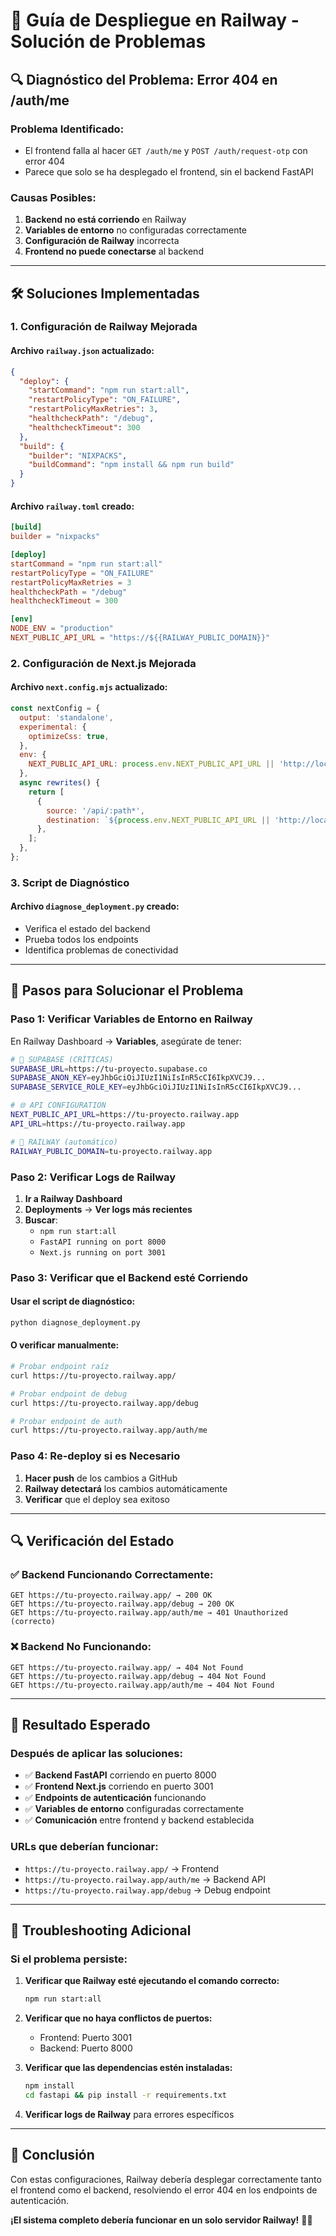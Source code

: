 # 🚂 Guía de Despliegue en Railway - Solución de Problemas

## 🔍 **Diagnóstico del Problema: Error 404 en /auth/me**

### **Problema Identificado:**
- El frontend falla al hacer `GET /auth/me` y `POST /auth/request-otp` con error 404
- Parece que solo se ha desplegado el frontend, sin el backend FastAPI

### **Causas Posibles:**
1. **Backend no está corriendo** en Railway
2. **Variables de entorno** no configuradas correctamente
3. **Configuración de Railway** incorrecta
4. **Frontend no puede conectarse** al backend

---

## 🛠️ **Soluciones Implementadas**

### **1. Configuración de Railway Mejorada**

#### **Archivo `railway.json` actualizado:**
```json
{
  "deploy": {
    "startCommand": "npm run start:all",
    "restartPolicyType": "ON_FAILURE",
    "restartPolicyMaxRetries": 3,
    "healthcheckPath": "/debug",
    "healthcheckTimeout": 300
  },
  "build": {
    "builder": "NIXPACKS",
    "buildCommand": "npm install && npm run build"
  }
}
```

#### **Archivo `railway.toml` creado:**
```toml
[build]
builder = "nixpacks"

[deploy]
startCommand = "npm run start:all"
restartPolicyType = "ON_FAILURE"
restartPolicyMaxRetries = 3
healthcheckPath = "/debug"
healthcheckTimeout = 300

[env]
NODE_ENV = "production"
NEXT_PUBLIC_API_URL = "https://${{RAILWAY_PUBLIC_DOMAIN}}"
```

### **2. Configuración de Next.js Mejorada**

#### **Archivo `next.config.mjs` actualizado:**
```javascript
const nextConfig = {
  output: 'standalone',
  experimental: {
    optimizeCss: true,
  },
  env: {
    NEXT_PUBLIC_API_URL: process.env.NEXT_PUBLIC_API_URL || 'http://localhost:8000',
  },
  async rewrites() {
    return [
      {
        source: '/api/:path*',
        destination: `${process.env.NEXT_PUBLIC_API_URL || 'http://localhost:8000'}/api/:path*`,
      },
    ];
  },
};
```

### **3. Script de Diagnóstico**

#### **Archivo `diagnose_deployment.py` creado:**
- Verifica el estado del backend
- Prueba todos los endpoints
- Identifica problemas de conectividad

---

## 🚀 **Pasos para Solucionar el Problema**

### **Paso 1: Verificar Variables de Entorno en Railway**

En Railway Dashboard → **Variables**, asegúrate de tener:

```bash
# 🔐 SUPABASE (CRÍTICAS)
SUPABASE_URL=https://tu-proyecto.supabase.co
SUPABASE_ANON_KEY=eyJhbGciOiJIUzI1NiIsInR5cCI6IkpXVCJ9...
SUPABASE_SERVICE_ROLE_KEY=eyJhbGciOiJIUzI1NiIsInR5cCI6IkpXVCJ9...

# 🌐 API CONFIGURATION
NEXT_PUBLIC_API_URL=https://tu-proyecto.railway.app
API_URL=https://tu-proyecto.railway.app

# 🚂 RAILWAY (automático)
RAILWAY_PUBLIC_DOMAIN=tu-proyecto.railway.app
```

### **Paso 2: Verificar Logs de Railway**

1. **Ir a Railway Dashboard**
2. **Deployments** → **Ver logs más recientes**
3. **Buscar**:
   - `npm run start:all`
   - `FastAPI running on port 8000`
   - `Next.js running on port 3001`

### **Paso 3: Verificar que el Backend esté Corriendo**

#### **Usar el script de diagnóstico:**
```bash
python diagnose_deployment.py
```

#### **O verificar manualmente:**
```bash
# Probar endpoint raíz
curl https://tu-proyecto.railway.app/

# Probar endpoint de debug
curl https://tu-proyecto.railway.app/debug

# Probar endpoint de auth
curl https://tu-proyecto.railway.app/auth/me
```

### **Paso 4: Re-deploy si es Necesario**

1. **Hacer push** de los cambios a GitHub
2. **Railway detectará** los cambios automáticamente
3. **Verificar** que el deploy sea exitoso

---

## 🔍 **Verificación del Estado**

### **✅ Backend Funcionando Correctamente:**
```
GET https://tu-proyecto.railway.app/ → 200 OK
GET https://tu-proyecto.railway.app/debug → 200 OK
GET https://tu-proyecto.railway.app/auth/me → 401 Unauthorized (correcto)
```

### **❌ Backend No Funcionando:**
```
GET https://tu-proyecto.railway.app/ → 404 Not Found
GET https://tu-proyecto.railway.app/debug → 404 Not Found
GET https://tu-proyecto.railway.app/auth/me → 404 Not Found
```

---

## 🎯 **Resultado Esperado**

### **Después de aplicar las soluciones:**
- ✅ **Backend FastAPI** corriendo en puerto 8000
- ✅ **Frontend Next.js** corriendo en puerto 3001
- ✅ **Endpoints de autenticación** funcionando
- ✅ **Variables de entorno** configuradas correctamente
- ✅ **Comunicación** entre frontend y backend establecida

### **URLs que deberían funcionar:**
- `https://tu-proyecto.railway.app/` → Frontend
- `https://tu-proyecto.railway.app/auth/me` → Backend API
- `https://tu-proyecto.railway.app/debug` → Debug endpoint

---

## 🚨 **Troubleshooting Adicional**

### **Si el problema persiste:**

1. **Verificar que Railway esté ejecutando el comando correcto:**
   ```bash
   npm run start:all
   ```

2. **Verificar que no haya conflictos de puertos:**
   - Frontend: Puerto 3001
   - Backend: Puerto 8000

3. **Verificar que las dependencias estén instaladas:**
   ```bash
   npm install
   cd fastapi && pip install -r requirements.txt
   ```

4. **Verificar logs de Railway** para errores específicos

---

## 🎉 **Conclusión**

Con estas configuraciones, Railway debería desplegar correctamente tanto el frontend como el backend, resolviendo el error 404 en los endpoints de autenticación.

**¡El sistema completo debería funcionar en un solo servidor Railway!** 🚂✨
